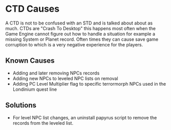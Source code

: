 # CTD Causes
A CTD is not to be confused with an STD and is talked about about as much. CTDs are "Crash To Desktop" this happens most often when the Game Engine cannot figure out how to handle a situation for example a missing System or Planet record. Often times they can cause save game corruption to which is a very negative experience for the players. 

## Known Causes
- Adding and later removing NPCs records 
- Adding new NPCs to leveled NPC lists on removal 
- Adding PC Level Multiplier flag to specific terrormorph NPCs used in the Londinium quest line

## Solutions
- For level NPC list changes, an uninstall papyrus script to remove the records from the leveled list. 
